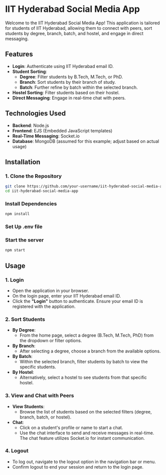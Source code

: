 # IIT Hyderabad Social Media App

Welcome to the IIT Hyderabad Social Media App! This application is tailored for students of IIT Hyderabad, allowing them to connect with peers, sort students by degree, branch, batch, and hostel, and engage in direct messaging.

## Features

- **Login**: Authenticate using IIT Hyderabad email ID.
- **Student Sorting**:
  - **Degree**: Filter students by B.Tech, M.Tech, or PhD.
  - **Branch**: Sort students by their branch of study.
  - **Batch**: Further refine by batch within the selected branch.
- **Hostel Sorting**: Filter students based on their hostel.
- **Direct Messaging**: Engage in real-time chat with peers.

## Technologies Used

- **Backend**: Node.js
- **Frontend**: EJS (Embedded JavaScript templates)
- **Real-Time Messaging**: Socket.io
- **Database**: MongoDB (assumed for this example; adjust based on actual usage)

## Installation
### 1. Clone the Repository

```bash
git clone https://github.com/your-username/iit-hyderabad-social-media-app.git
cd iit-hyderabad-social-media-app
```
### Install Dependencies
```bash
npm install
```
### Set Up .env file
### Start the server 
```bash
npm start
```
## Usage

### 1. **Login**

- Open the application in your browser.
- On the login page, enter your IIT Hyderabad email ID.
- Click the **"Login"** button to authenticate. Ensure your email ID is registered with the application.

### 2. **Sort Students**

- **By Degree**:
  - From the home page, select a degree (B.Tech, M.Tech, PhD) from the dropdown or filter options.
- **By Branch**:
  - After selecting a degree, choose a branch from the available options.
- **By Batch**:
  - Within the selected branch, filter students by batch to view the specific students.
- **By Hostel**:
  - Alternatively, select a hostel to see students from that specific hostel.

### 3. **View and Chat with Peers**

- **View Students**:
  - Browse the list of students based on the selected filters (degree, branch, batch, or hostel).
- **Chat**:
  - Click on a student's profile or name to start a chat.
  - Use the chat interface to send and receive messages in real-time. The chat feature utilizes Socket.io for instant communication.

### 4. **Logout**

- To log out, navigate to the logout option in the navigation bar or menu.
- Confirm logout to end your session and return to the login page.


